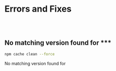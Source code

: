 # Errors and Fixes

<br><br>

## No matching version found for ***
```bash
npm cache clean --force
```



 No matching version found for
